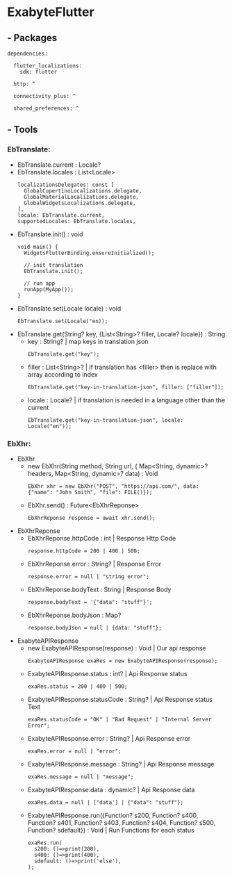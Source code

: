 # ExabyteFlutter

## - Packages
~~~
dependencies:

  flutter_localizations:
    sdk: flutter
    
  http: ^
  
  connectivity_plus: ^
  
  shared_preferences: ^
~~~

## - Tools

### **EbTranslate:**
  - EbTranslate.current : Locale?
  - EbTranslate.locales : List\<Locale\>
      ~~~
      localizationsDelegates: const [
        GlobalCupertinoLocalizations.delegate,
        GlobalMaterialLocalizations.delegate,
        GlobalWidgetsLocalizations.delegate,
      ],
      locale: EbTranslate.current,
      supportedLocales: EbTranslate.locales,
      ~~~ 
  - EbTranslate.init() : void
      ~~~
      void main() {
        WidgetsFlutterBinding.ensureInitialized();

        // init translation
        EbTranslate.init();

        // run app
        runApp(MyApp());
      }
      ~~~ 
  - EbTranslate.set(Locale locale) : void
      ~~~
      EbTranslate.set(Locale("en));
      ~~~ 
  - EbTranslate.get(String? key, {List\<String\>? filler, Locale? locale}) : String
    - key : String? | map keys in translation json
      ~~~
      EbTranslate.get("key");
      ~~~
    - filler : List\<String\>? | if translation has \<filler\> then is replace with array according to index
      ~~~
      EbTranslate.get("key-in-translation-json", filler: ["filler"]);
      ~~~
    - locale : Locale? | if translation is needed in a language other than the current
      ~~~
      EbTranslate.get("key-in-translation-json", locale: Locale("en"));
      ~~~ 

### **EbXhr:**
  - EbXhr
    - new EbXhr(String method, String url, { Map<String, dynamic>? headers, Map<String, dynamic>? data) : Void
        ~~~
        EbXhr xhr = new EbXhr("POST", "https://api.com/", data: {"name": "John Smith", "file": FILE()});
        ~~~
    - EbXhr.send() : Future\<EbXhrReponse\>
        ~~~
        EbXhrReponse response = await xhr.send();
        ~~~ 
  - EbXhrReponse
    - EbXhrReponse.httpCode : int | Response Http Code
        ~~~
        response.httpCode = 200 | 400 | 500;
        ~~~ 
    - EbXhrReponse.error : String? | Response Error
        ~~~
        response.error = null | "string error";
        ~~~ 
    - EbXhrReponse.bodyText : String | Response Body
        ~~~
        response.bodyText = '{"data": "stuff"}';
        ~~~ 
    - EbXhrReponse.bodyJson : Map?
        ~~~
        response.bodyJson = null | {data: "stuff"};
        ~~~ 
  - ExabyteAPIResponse
    - new ExabyteAPIResponse(response) : Void | Our api response
        ~~~
        ExabyteAPIResponse exaRes = new ExabyteAPIResponse(response);
        ~~~
    - ExabyteAPIResponse.status : int? | Api Response status
        ~~~
        exaRes.status = 200 | 400 | 500;
        ~~~ 
    - ExabyteAPIResponse.statusCode : String? | Api Response status Text
        ~~~
        exaRes.statusCode = "OK" | "Bad Request" | "Internal Server Error";
        ~~~ 
    - ExabyteAPIResponse.error : String? | Api Response error
        ~~~
        exaRes.error = null | "error";
        ~~~ 
    - ExabyteAPIResponse.message : String? | Api Response message
        ~~~
        exaRes.message = null | "message";
        ~~~ 
    - ExabyteAPIResponse.data : dynamic? | Api Response data
        ~~~
        exaRes.data = null | ["data'] | {"data": "stuff"};
        ~~~ 
    - ExabyteAPIResponse.run({Function? s200, Function? s400, Function? s401, Function? s403, Function? s404, Function? s500, Function? sdefault}) : Void | Run Functions for each status
        ~~~
        exaRes.run(
          s200: ()=>print(200),
          s400: ()=>print(400),
          sdefault: ()=>print('else'),
        );
        ~~~ 
